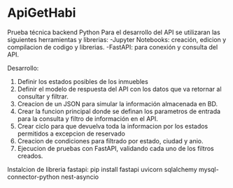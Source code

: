 # ApiGetHabi
Prueba técnica backend Python
Para el desarrollo del API se utilizaran las siguientes herramientas y librerias:
-Jupyter Notebooks: creación, edicion y compilacion de codigo y librerias.
-FastAPI: para conexión y consulta del API.

Desarrollo:
1. Definir los estados posibles de los inmuebles
2. Definir el modelo de respuesta del API con los datos que va retornar al consultar y filtrar.
3. Creacion de un JSON para simular la información almacenada en BD.
4. Crear la funcion principal donde se definan los parametros de entrada para la consulta y filtro de información en el API.
5. Crear ciclo para que devuelva toda la informacion por los estados permitidos a excepcion de reservado
6. Creacion de condiciones para filtrado por estado, ciudad y anio.
7. Ejecucion de pruebas con FastAPI, validando cada uno de los filtros creados.

Instalcion de libreria fastapi:
pip install fastapi uvicorn sqlalchemy mysql-connector-python nest-asyncio 
